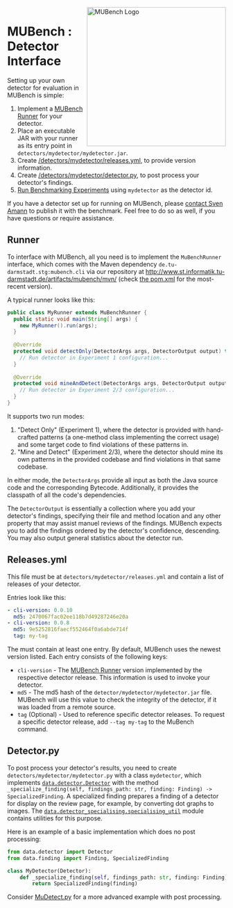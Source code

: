 <img align="right" width="320" height="320" alt="MUBench Logo" src="https://raw.githubusercontent.com/stg-tud/MUBench/master/meta/logo.png" />

# MUBench : Detector Interface

Setting up your own detector for evaluation in MUBench is simple:

1. Implement a [MUBench Runner](#runner) for your detector.
2. Place an executable JAR with your runner as its entry point in `detectors/mydetector/mydetector.jar`.
3. Create [/detectors/mydetector/releases.yml](#list-of-detector-releases), to provide version information.
4. Create [/detectors/mydetector/detector.py](#detector.py), to post process your detector's findings.
5. [Run Benchmarking Experiments](../mubench.pipeline/) using `mydetector` as the detector id.

If you have a detector set up for running on MUBench, please [contact Sven Amann](http://www.stg.tu-darmstadt.de/staff/sven_amann) to publish it with the benchmark. Feel free to do so as well, if you have questions or require assistance.

## Runner

To interface with MUBench, all you need is to implement the `MuBenchRunner` interface, which comes with the Maven dependency `de.tu-darmstadt.stg:mubench.cli` via our repository at http://www.st.informatik.tu-darmstadt.de/artifacts/mubench/mvn/ (check [the pom.xml](pom.xml) for the most-recent version).

A typical runner looks like this:

```java
public class MyRunner extends MuBenchRunner {
  public static void main(String[] args) {
    new MyRunner().run(args);
  }
  
  @Override
  protected void detectOnly(DetectorArgs args, DetectorOutput output) throws Exception {
    // Run detector in Experiment 1 configuration...
  }
  
  @Override
  protected void mineAndDetect(DetectorArgs args, DetectorOutput output) throws Exception {
    // Run detector in Experiment 2/3 configuration...
  }
}
```

It supports two run modes:

1. "Detect Only" (Experiment 1), where the detector is provided with hand-crafted patterns (a one-method class implementing the correct usage) and some target code to find violations of these patterns in.
2. "Mine and Detect" (Experiment 2/3), where the detector should mine its own patterns in the provided codebase and find violations in that same codebase.

In either mode, the `DetectorArgs` provide all input as both the Java source code and the corresponding Bytecode. Additionally, it provides the classpath of all the code's dependencies.

The `DetectorOutput` is essentially a collection where you add your detector's findings, specifying their file and method location and any other property that may assist manuel reviews of the findings. MUBench expects you to add the findings ordered by the detector's confidence, descending. You may also output general statistics about the detector run.

## Releases.yml

This file must be at `detectors/mydetector/releases.yml` and contain a list of releases of your detector.

Entries look like this:

```yaml
- cli-version: 0.0.10
  md5: 2470067fac02ee118b7d49287246e20a
- cli-version: 0.0.8
  md5: 9e5252816faecf552464f0a6abde714f
  tag: my-tag
```

The must contain at least one entry. By default, MUBench uses the newest version listed. Each entry consists of the following keys:

* `cli-version` - The [MUBench Runner](#runner) version implemented by the respective detector release. This information is used to invoke your detector.
* `md5` - The md5 hash of the `detector/mydetector/mydetector.jar` file. MUBench will use this value to check the integrity of the detector, if it was loaded from a remote source.
* `tag` (Optional) - Used to reference specific detector releases. To request a specific detector release, add `--tag my-tag` to the MuBench command.

## Detector.py

To post process your detector's results, you need to create `detectors/mydetector/mydetector.py` with a class `mydetector`, which implements [`data.detector.Detector`](https://github.com/stg-tud/MUBench/blob/master/mubench.pipeline/data/detector.py) with the method `_specialize_finding(self, findings_path: str, finding: Finding) -> SpecializedFinding`. A specialized finding prepares a finding of a detector for display on the review page, for example, by converting dot graphs to images. The [`data.detector_specialising.specialising_util`](https://github.com/stg-tud/MUBench/blob/master/mubench.pipeline/data/detector_specialising/specialising_util.py) module contains utilities for this purpose.

Here is an example of a basic implementation which does no post processing:

```python
from data.detector import Detector
from data.finding import Finding, SpecializedFinding

class MyDetector(Detector):
    def _specialize_finding(self, findings_path: str, finding: Finding) -> SpecializedFinding:
        return SpecializedFinding(finding)
```

Consider [MuDetect.py](https://github.com/stg-tud/MUBench/blob/master/detectors/MuDetect/MuDetect.py) for a more advanced example with post processing.
